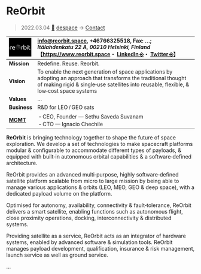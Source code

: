 # ReOrbit
> 2022.03.04 [🚀](../../index/index.md) [despace](../index.md) → [Contact](../contact.md)

|[![](../f/contact/r/reorbit_logo1_thumb.webp)](../f/contact/r/reorbit_logo1.webp)|<info@reorbit.space>, +46766325518, Fax: …;<br> *Itälahdenkatu 22 A, 00210 Helsinki, Finland*<br> 【<https://www.reorbit.space>・ [LinkedIn ⎆](https://www.linkedin.com/company/reorbit/)・ [Twitter ⎆](https://twitter.com/ReOrbitOy)】|
|:-|:-|
|**Mission**|Redefine. Reuse. Reorbit.|
|**Vision**|To enable the next generation of space applications by adopting an approach that transforms the traditional thought of making rigid & single‑use satellites into reusable, flexible, & low‑cost space systems|
|**Values**|…|
|**Business**|R&D for LEO / GEO sats|
|**[MGMT](../mgmt.md)**|・CEO, Founder — Sethu Saveda Suvanam<br> ・CTO — Ignacio Chechile|

**ReOrbit** is bringing technology together to shape the future of space exploration. We develop a set of technologies to make spacecraft platforms modular & configurable to accommodate different types of payloads, & equipped with built‑in autonomous orbital capabilities & a software‑defined architecture.

ReOrbit provides an advanced multi‑purpose, highly software‑defined satellite platform scalable from micro to large mission by being able to manage various applications & orbits (LEO, MEO, GEO & deep space), with a dedicated payload volume on the platform.

Optimised for autonomy, availability, connectivity & fault‑tolerance, ReOrbit delivers a smart satellite, enabling functions such as autonomous flight, close proximity operations, docking, interconnectivity & distributed systems.

Providing satellite as a service, ReOrbit acts as an integrator of hardware systems, enabled by advanced software & simulation tools. ReOrbit manages payload development, qualification, insurance & risk management, launch service as well as ground service.

<p style="page-break-after:always"> </p>

…
